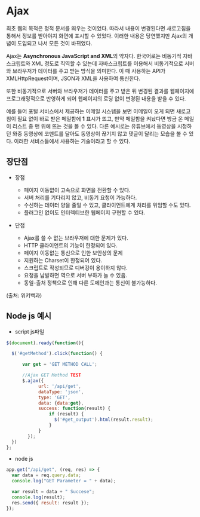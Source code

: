 # Ajax

최초 웹의 목적은 정적 문서를 띄우는 것이었다. 따라서 내용이 변경된다면 새로고침을 통해서 정보를 받아야지 화면에 표시할 수 있었다. 이러한 내용은 당연했지만 Ajax의 개념이 도입되고 나서 모든 것이 바뀌었다.

Ajax는 **Asynchronous JavaScript and XML**의 약자다. 한국어로는 비동기적 자바스크립트와 XML 정도로 직역할 수 있는데 자바스크립트를 이용해서 비동기적으로 서버와 브라우저가 데이터를 주고 받는 방식을 의미한다. 이 때 사용하는 API가 XMLHttpRequest이며, JSON과 XML을 사용하여 통신한다.

또한 비동기적으로 서버와 브라우저가 데이터를 주고 받은 뒤 변경된 결과를 웹페이지에 프로그래밍적으로 반영하게 되어 웹페이지의 로딩 없이 변경된 내용을 받을 수 있다.

예를 들어 포털 서비스에서 제공하는 이메일 시스템을 보면 이메일이 오게 되면 새로고침이 필요 없이 바로 받은 메일함에 **1** 표시가 뜨고, 만약 메일함을 켜놨다면 방금 온 메일이 리스트 중 맨 위에 뜨는 것을 볼 수 있다. 다른 예시로는 유튜브에서 동영상을 시청하던 와중 동영상에 코멘트를 달아도 동영상이 끊기지 않고 댓글이 달리는 모습을 볼 수 있다. 이러한 서비스들에서 사용하는 기술이라고 할 수 있다.

## 장단점

- 장점

  - 페이지 이동없이 고속으로 화면을 전환할 수 있다.
  - 서버 처리를 기다리지 않고, 비동기 요청이 가능하다.
  - 수신하는 데이터 양을 줄일 수 있고, 클라이언트에게 처리를 위임할 수도 있다.
  - 플러그인 없이도 인터렉티브한 웹페이지 구현할 수 있다.

- 단점

  - Ajax를 쓸 수 없는 브라우저에 대한 문제가 있다.
  - HTTP 클라이언트의 기능이 한정되어 있다.
  - 페이지 이동없는 통신으로 인한 보안상의 문제
  - 지원하는 Charset이 한정되어 있다.
  - 스크립트로 작성되므로 디버깅이 용이하지 않다.
  - 요청을 남발하면 역으로 서버 부하가 늘 수 있음.
  - 동일-출처 정책으로 인해 다른 도메인과는 통신이 불가능하다.

(출처: 위키백과)

## Node js 예시

- script js파일

```js
$(document).ready(function(){

  $('#getMethod').click(function() {

      var get = 'GET METHOD CALL';

      //Ajax GET Method TEST
      $.ajax({
            url: '/api/get',
            dataType: 'json',
            type: 'GET',
            data: {data:get},
            success: function(result) {
                if (result) {
                  $('#get_output').html(result.result);
                }
            }
        });
  })
};
```

- node js

```js
app.get("/api/get", (req, res) => {
  var data = req.query.data;
  console.log("GET Parameter = " + data);

  var result = data + " Succese";
  console.log(result);
  res.send({ result: result });
});
```
